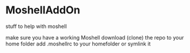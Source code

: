 # MoshellAddOn
stuff to help with moshell

make sure you have a working Moshell
download (clone) the repo to your home folder
add .moshellrc to your homefolder or symlink it
